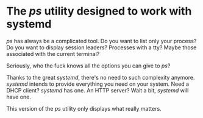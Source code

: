 The *ps* utility designed to work with systemd
==============================================

*ps* has always be a complicated tool. Do you want to list only your process?
Do you want to display session leaders? Processes with a tty? Maybe those
associated with the current terminal?

Seriously, who the fuck knows all the options you can give to *ps*?


Thanks to the great *systemd*, there's no need to such complexity anymore.
*systemd* intends to provide everything you need on your system. Need a DHCP client?
*systemd* has one. An HTTP server? Wait a bit, *systemd* will have one.

This version of the *ps* utility only displays what really matters.
